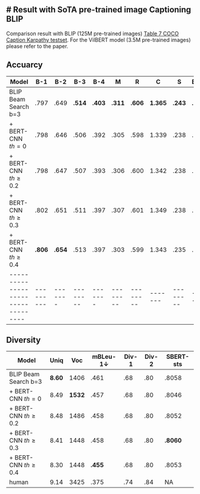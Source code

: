 
## # Result with SoTA pre-trained image Captioning BLIP


Comparison result with BLIP (125M pre-trained images) [Table 7 COCO Caption Karpathy testset](https://arxiv.org/pdf/2201.12086.pdf). 
For the VilBERT model (3.5M pre-trained images) please refer to the paper.

## Accuarcy  

| Model                            | B-1     | B-2   |  B-3   | B-4   |    M   |  R     |  C    | S      |BERTscore |
|----------------------------------|---------|-------|--------|-------|--------|--------|-------|--------|---------|
| BLIP Beam Search b=3            | .797   | .649 | **.514**   | **.403**  | **.311**   |  **.606** |**1.365** |**.243**   | **.9484**  |
| + BERT-CNN  $th=0$            |  .798  | .646 | .506 | .392  | .305 |  .598 |  1.339 | .238  | .9473 | 
| + BERT-CNN  $th\geq0.2$          |  .798  | .647 | .507  | .393 | .306  | .600  | 1.342 | .238  | .9473  | 
| + BERT-CNN  $th\geq0.3$          |  .802  | .651 | .511  | .397 | .307  |  .601 | 1.349 | .238  | .9479  | 
| + BERT-CNN $th\geq0.4$           |  **.806**  | **.654** | .513  | .397 | .303  |  .599 | 1.343 | .235  | .9476  | 
|----------------------------------|---------|-------|--------|-------|--------|--------|-------|--------|---------|



## Diversity 

| Model                            |  Uniq   | Voc     |  mBLeu-1↓ | Div-1  |Div-2 | SBERT-sts|
|----------------------------------|---------|-------|----------|-------|-------|----------|
| BLIP Beam Search b=3             | **8.60** | 1406 | .461     | .68   |  .80  | .8058 |
| + BERT-CNN  $th=0$               | 8.49    | **1532**  | .457     | .68   |  .80  | .8046  | 
| + BERT-CNN  $th\geq0.2$          | 8.48    | 1486  | .458     | .68   |  .80  | .8052 | 
| + BERT-CNN  $th\geq0.3$          | 8.41    | 1448  | .458     | .68   |  .80  |  **.8060** | 
| + BERT-CNN $th\geq0.4$           | 8.30    | 1448  | **.455**     | .68   |  .80  | .8053 | 
|human                             | 9.14    | 3425  | .375     | .74   |  .84   |   NA    |


